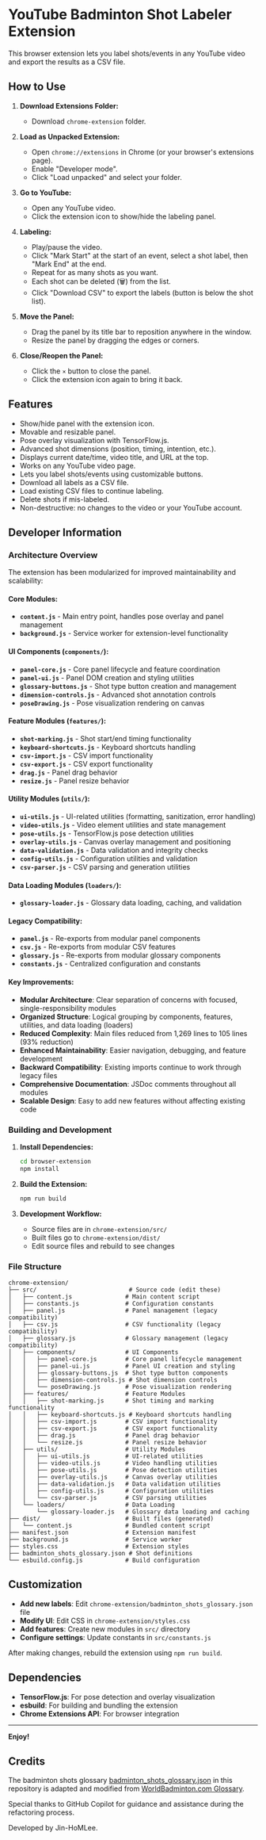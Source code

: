 # YouTube Badminton Shot Labeler Extension

This browser extension lets you label shots/events in any YouTube video and export the results as a CSV file.

## How to Use

1. **Download Extensions Folder:**
   - Download `chrome-extension` folder.

2. **Load as Unpacked Extension:**
   - Open `chrome://extensions` in Chrome (or your browser's extensions page).
   - Enable "Developer mode".
   - Click "Load unpacked" and select your folder.

3. **Go to YouTube:**
   - Open any YouTube video.
   - Click the extension icon to show/hide the labeling panel.

4. **Labeling:**
   - Play/pause the video. 
   - Click "Mark Start" at the start of an event, select a shot label, then "Mark End" at the end.
   - Repeat for as many shots as you want.
   - Each shot can be deleted (🗑️) from the list.
   - Click "Download CSV" to export the labels (button is below the shot list).

5. **Move the Panel:**
   - Drag the panel by its title bar to reposition anywhere in the window.
   - Resize the panel by dragging the edges or corners.

6. **Close/Reopen the Panel:**
   - Click the `×` button to close the panel.
   - Click the extension icon again to bring it back.

## Features

- Show/hide panel with the extension icon.
- Movable and resizable panel.
- Pose overlay visualization with TensorFlow.js.
- Advanced shot dimensions (position, timing, intention, etc.).
- Displays current date/time, video title, and URL at the top.
- Works on any YouTube video page.
- Lets you label shots/events using customizable buttons.
- Download all labels as a CSV file.
- Load existing CSV files to continue labeling.
- Delete shots if mis-labeled.
- Non-destructive: no changes to the video or your YouTube account.

## Developer Information

### Architecture Overview

The extension has been modularized for improved maintainability and scalability:

#### Core Modules:

- **`content.js`** - Main entry point, handles pose overlay and panel management
- **`background.js`** - Service worker for extension-level functionality

#### UI Components (`components/`):

- **`panel-core.js`** - Core panel lifecycle and feature coordination
- **`panel-ui.js`** - Panel DOM creation and styling utilities
- **`glossary-buttons.js`** - Shot type button creation and management
- **`dimension-controls.js`** - Advanced shot annotation controls
- **`poseDrawing.js`** - Pose visualization rendering on canvas

#### Feature Modules (`features/`):

- **`shot-marking.js`** - Shot start/end timing functionality
- **`keyboard-shortcuts.js`** - Keyboard shortcuts handling
- **`csv-import.js`** - CSV import functionality
- **`csv-export.js`** - CSV export functionality
- **`drag.js`** - Panel drag behavior
- **`resize.js`** - Panel resize behavior

#### Utility Modules (`utils/`):

- **`ui-utils.js`** - UI-related utilities (formatting, sanitization, error handling)
- **`video-utils.js`** - Video element utilities and state management
- **`pose-utils.js`** - TensorFlow.js pose detection utilities
- **`overlay-utils.js`** - Canvas overlay management and positioning
- **`data-validation.js`** - Data validation and integrity checks
- **`config-utils.js`** - Configuration utilities and validation
- **`csv-parser.js`** - CSV parsing and generation utilities

#### Data Loading Modules (`loaders/`):

- **`glossary-loader.js`** - Glossary data loading, caching, and validation

#### Legacy Compatibility:

- **`panel.js`** - Re-exports from modular panel components
- **`csv.js`** - Re-exports from modular CSV features
- **`glossary.js`** - Re-exports from modular glossary components
- **`constants.js`** - Centralized configuration and constants

#### Key Improvements:

- **Modular Architecture**: Clear separation of concerns with focused, single-responsibility modules
- **Organized Structure**: Logical grouping by components, features, utilities, and data loading (loaders)
- **Reduced Complexity**: Main files reduced from 1,269 lines to 105 lines (93% reduction)
- **Enhanced Maintainability**: Easier navigation, debugging, and feature development
- **Backward Compatibility**: Existing imports continue to work through legacy files
- **Comprehensive Documentation**: JSDoc comments throughout all modules
- **Scalable Design**: Easy to add new features without affecting existing code

### Building and Development

1. **Install Dependencies:**
   ```bash
   cd browser-extension
   npm install
   ```

2. **Build the Extension:**
   ```bash
   npm run build
   ```

3. **Development Workflow:**
   - Source files are in `chrome-extension/src/`
   - Built files go to `chrome-extension/dist/`
   - Edit source files and rebuild to see changes

### File Structure

```
chrome-extension/
├── src/                          # Source code (edit these)
│   ├── content.js               # Main content script
│   ├── constants.js             # Configuration constants
│   ├── panel.js                 # Panel management (legacy compatibility)
│   ├── csv.js                   # CSV functionality (legacy compatibility)
│   ├── glossary.js              # Glossary management (legacy compatibility)
│   ├── components/              # UI Components
│   │   ├── panel-core.js        # Core panel lifecycle management
│   │   ├── panel-ui.js          # Panel UI creation and styling
│   │   ├── glossary-buttons.js  # Shot type button components
│   │   ├── dimension-controls.js # Shot dimension controls
│   │   └── poseDrawing.js       # Pose visualization rendering
│   ├── features/                # Feature Modules
│   │   ├── shot-marking.js      # Shot timing and marking functionality
│   │   ├── keyboard-shortcuts.js # Keyboard shortcuts handling
│   │   ├── csv-import.js        # CSV import functionality
│   │   ├── csv-export.js        # CSV export functionality
│   │   ├── drag.js              # Panel drag behavior
│   │   └── resize.js            # Panel resize behavior
│   ├── utils/                   # Utility Modules
│   │   ├── ui-utils.js          # UI-related utilities
│   │   ├── video-utils.js       # Video handling utilities
│   │   ├── pose-utils.js        # Pose detection utilities
│   │   ├── overlay-utils.js     # Canvas overlay utilities
│   │   ├── data-validation.js   # Data validation utilities
│   │   ├── config-utils.js      # Configuration utilities
│   │   └── csv-parser.js        # CSV parsing utilities
│   └── loaders/                 # Data Loading
│       └── glossary-loader.js   # Glossary data loading and caching
├── dist/                        # Built files (generated)
│   └── content.js               # Bundled content script
├── manifest.json                # Extension manifest
├── background.js                # Service worker
├── styles.css                   # Extension styles
├── badminton_shots_glossary.json # Shot definitions
└── esbuild.config.js            # Build configuration
```

## Customization

- **Add new labels**: Edit `chrome-extension/badminton_shots_glossary.json` file
- **Modify UI**: Edit CSS in `chrome-extension/styles.css`
- **Add features**: Create new modules in `src/` directory
- **Configure settings**: Update constants in `src/constants.js`

After making changes, rebuild the extension using `npm run build`.

## Dependencies

- **TensorFlow.js**: For pose detection and overlay visualization
- **esbuild**: For building and bundling the extension
- **Chrome Extensions API**: For browser integration

---

**Enjoy!**

## Credits

The badminton shots glossary [badminton_shots_glossary.json](chrome-extension/badminton_shots_glossary.json) in this repository is adapted and modified from [WorldBadminton.com Glossary](https://www.worldbadminton.com/glossary.htm). 

Special thanks to GitHub Copilot for guidance and assistance during the refactoring process.

Developed by Jin-HoMLee. 